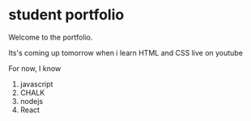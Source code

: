 # student portfolio

Welcome to the portfolio.

Its's coming up tomorrow when i learn HTML and CSS live on youtube

For now, I know

1. javascript
1. CHALK
1. nodejs
1. React

